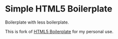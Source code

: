 # Simple HTML5 Boilerplate

Boilerplate with less boilerplate.

This is fork of [HTML5 Boilerplate](https://github.com/h5bp/html5-boilerplate) for my personal use.
